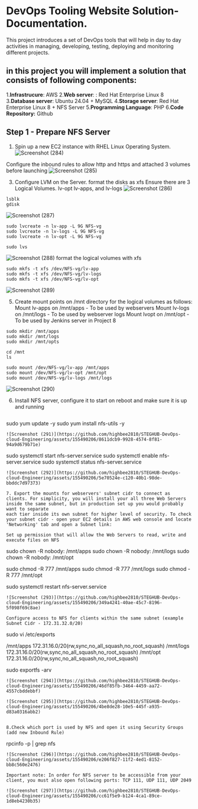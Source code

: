 # DevOps Tooling Website Solution- Documentation.
This project introduces a set of DevOps tools that will help  in day to day activities in managing, developing, testing, deploying and monitoring different projects.

## in this project you will implement a solution that consists of following components:
1.**Infrastrucure**: AWS
2.**Web server**: : Red Hat Enterprise Linux 8
3.**Database server**: Ubuntu 24.04 + MySQL
4.**Storage server**: Red Hat Enterprise Linux 8 + NFS Server
5.**Programming Language**: PHP
6.**Code Repository:** Github

## Step 1 - Prepare NFS Server
1. Spin up a new EC2 instance with RHEL Linux  Operating System.
![Screenshot (284)](https://github.com/highbee2810/STEGHUB-DevOps-cloud-Engineering/assets/155490206/1ea03554-d42c-4667-88c1-e17d708cce7d)

Configure the inbound rules to allow http and https and attached 3 volumes before launching
![Screenshot (285)](https://github.com/highbee2810/STEGHUB-DevOps-cloud-Engineering/assets/155490206/1c4bcd7b-0714-4601-867f-d2a035231dd6)

3. Configure LVM on the Server. format the disks as xfs
Ensure there are 3 Logical Volumes. lv-opt lv-apps, and lv-logs
![Screenshot (286)](https://github.com/highbee2810/STEGHUB-DevOps-cloud-Engineering/assets/155490206/fb8681e2-2791-4ed1-ae0f-6902880170a9)
```
lsblk
gdisk
```
![Screenshot (287)](https://github.com/highbee2810/STEGHUB-DevOps-cloud-Engineering/assets/155490206/82af34df-32c0-4bfe-b7cc-07623c2fdb92)

```
sudo lvcreate -n lv-app -L 9G NFS-vg
sudo lvcreate -n lv-logs -L 9G NFS-vg
sudo lvcreate -n lv-opt -L 9G NFS-vg

sudo lvs
```
![Screenshot (288)](https://github.com/highbee2810/STEGHUB-DevOps-cloud-Engineering/assets/155490206/8f2fad7c-f1cc-4311-9253-08406db4a292)
format the logical volumes with xfs
```
sudo mkfs -t xfs /dev/NFS-vg/lv-app
sudo mkfs -t xfs /dev/NFS-vg/lv-logs
sudo mkfs -t xfs /dev/NFS-vg/lv-opt
```
![Screenshot (289)](https://github.com/highbee2810/STEGHUB-DevOps-cloud-Engineering/assets/155490206/09c9e5e9-4472-4387-b39e-06d3b82122e0)

5. Create mount points on /mnt directory for the logical volumes as follows:
Mount lv-apps on /mnt/apps - To be used by webservers
Mount lv-logs on /mnt/logs - To be used by webserver logs 
Mount lvopt on /mnt/opt - To be used by Jenkins server in Project 8
```
sudo mkdir /mnt/apps
sudo mkdir /mnt/logs
sudo mkdir /mnt/opts

cd /mnt
ls
```
```
sudo mount /dev/NFS-vg/lv-app /mnt/apps
sudo mount /dev/NFS-vg/lv-opt /mnt/opt
sudo mount /dev/NFS-vg/lv-logs /mnt/logs
```
![Screenshot (290)](https://github.com/highbee2810/STEGHUB-DevOps-cloud-Engineering/assets/155490206/0fa6f639-89b2-471b-914d-4bc6cea27d91)

6. Install NFS server, configure it to start on reboot and make sure it is up and running
   ```
 sudo yum update -y
 sudo yum install nfs-utils -y
```
![Screenshot (291)](https://github.com/highbee2810/STEGHUB-DevOps-cloud-Engineering/assets/155490206/8611dcb9-9928-4574-8f81-94a9d679b71e)
```
sudo systemctl start nfs-server.service
sudo systemctl enable nfs-server.service
sudo systemctl status nfs-server.service
```
![Screenshot (292)](https://github.com/highbee2810/STEGHUB-DevOps-cloud-Engineering/assets/155490206/5e70524e-c120-40b1-98de-bbddc7d97373)

7. Export the mounts for webservers' subnet cidr to connect as clients. For simplicity, you will install your all three Web Servers inside the same subnet, but in production set up you would probably want to separate
each tier inside its own subnet for higher level of security. To check your subnet cidr - open your EC2 details in AWS web console and locate 'Networking' tab and open a Subnet link:

Set up permission that will allow the Web Servers to read, write and execute files on NFS
```
sudo chown -R nobody: /mnt/apps
sudo chown -R nobody: /mnt/logs
sudo chown -R nobody: /mnt/opt

sudo chmod -R 777 /mnt/apps
sudo chmod -R 777 /mnt/logs
sudo chmod -R 777 /mnt/opt

sudo systemctl restart nfs-server.service
```
![Screenshot (293)](https://github.com/highbee2810/STEGHUB-DevOps-cloud-Engineering/assets/155490206/349a4241-40ae-45c7-8196-5f098f69c8ae)

Configure access to NFS for clients within the same subnet (example Subnet Cidr - 172.31.32.0/20)
```
sudo vi /etc/exports

/mnt/apps 172.31.16.0/20(rw,sync,no_all_squash,no_root_squash)
/mnt/logs 172.31.16.0/20(rw,sync,no_all_squash,no_root_squash)
/mnt/opt 172.31.16.0/20(rw,sync,no_all_squash,no_root_squash)

sudo exportfs -arv
```
![Screenshot (294)](https://github.com/highbee2810/STEGHUB-DevOps-cloud-Engineering/assets/155490206/46df85fb-3464-4459-aa72-4557cbddebbf)

![Screenshot (295)](https://github.com/highbee2810/STEGHUB-DevOps-cloud-Engineering/assets/155490206/4be8de28-10e5-445f-a935-d83a0316abb2)


8.Check which port is used by NFS and open it using Security Groups (add new Inbound Rule)
```
rpcinfo -p | grep nfs
```
![Screenshot (296)](https://github.com/highbee2810/STEGHUB-DevOps-cloud-Engineering/assets/155490206/e206f827-11f2-4ed1-8152-bb8c560e2476)

Important note: In order for NFS server to be accessible from your client, you must also open following ports: TCP 111, UDP 111, UDP 2049

![Screenshot (297)](https://github.com/highbee2810/STEGHUB-DevOps-cloud-Engineering/assets/155490206/cc61f5e9-b124-4ca1-89ce-1d8eb4230b35)
